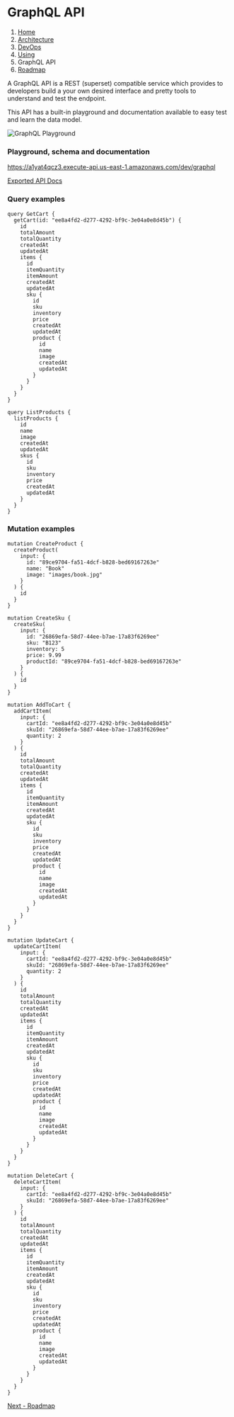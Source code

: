 # GraphQL API

1. [Home](../README.md)
2. [Architecture](architecture.md)
3. [DevOps](devops.md)
4. [Using](using.md)
6. GraphQL API
7. [Roadmap](roadmap.md)

A GraphQL API is a REST (superset) compatible service which provides to developers build a your own desired interface and pretty tools to understand and test the endpoint.

This API has a built-in playground and documentation available to easy test and learn the data model.

![GraphQL Playground](./images/playground.png)

### Playground, schema and documentation

https://a1yat4qcz3.execute-api.us-east-1.amazonaws.com/dev/graphql

[Exported API Docs](schema)

### Query examples

```
query GetCart {
  getCart(id: "ee8a4fd2-d277-4292-bf9c-3e04a0e8d45b") {
    id
    totalAmount
    totalQuantity
    createdAt
    updatedAt
    items {
      id
      itemQuantity
      itemAmount
      createdAt
      updatedAt
      sku {
        id
        sku
        inventory
        price
        createdAt
        updatedAt
        product {
          id
          name
          image
          createdAt
          updatedAt
        }
      }
    }
  }
}

query ListProducts {
  listProducts {
    id
    name
    image
    createdAt
    updatedAt
    skus {
      id
      sku
      inventory
      price
      createdAt
      updatedAt
    }
  }
}
```

### Mutation examples

```
mutation CreateProduct {
  createProduct(
    input: {
      id: "89ce9704-fa51-4dcf-b828-bed69167263e"
      name: "Book"
      image: "images/book.jpg"
    }
  ) {
    id
  }
}

mutation CreateSku {
  createSku(
    input: {
      id: "26869efa-58d7-44ee-b7ae-17a83f6269ee"
      sku: "B123"
      inventory: 5
      price: 9.99
      productId: "89ce9704-fa51-4dcf-b828-bed69167263e"
    }
  ) {
    id
  }
}

mutation AddToCart {
  addCartItem(
    input: {
      cartId: "ee8a4fd2-d277-4292-bf9c-3e04a0e8d45b"
      skuId: "26869efa-58d7-44ee-b7ae-17a83f6269ee"
      quantity: 2
    }
  ) {
    id
    totalAmount
    totalQuantity
    createdAt
    updatedAt
    items {
      id
      itemQuantity
      itemAmount
      createdAt
      updatedAt
      sku {
        id
        sku
        inventory
        price
        createdAt
        updatedAt
        product {
          id
          name
          image
          createdAt
          updatedAt
        }
      }
    }
  }
}

mutation UpdateCart {
  updateCartItem(
    input: {
      cartId: "ee8a4fd2-d277-4292-bf9c-3e04a0e8d45b"
      skuId: "26869efa-58d7-44ee-b7ae-17a83f6269ee"
      quantity: 2
    }
  ) {
    id
    totalAmount
    totalQuantity
    createdAt
    updatedAt
    items {
      id
      itemQuantity
      itemAmount
      createdAt
      updatedAt
      sku {
        id
        sku
        inventory
        price
        createdAt
        updatedAt
        product {
          id
          name
          image
          createdAt
          updatedAt
        }
      }
    }
  }
}

mutation DeleteCart {
  deleteCartItem(
    input: {
      cartId: "ee8a4fd2-d277-4292-bf9c-3e04a0e8d45b"
      skuId: "26869efa-58d7-44ee-b7ae-17a83f6269ee"
    }
  ) {
    id
    totalAmount
    totalQuantity
    createdAt
    updatedAt
    items {
      id
      itemQuantity
      itemAmount
      createdAt
      updatedAt
      sku {
        id
        sku
        inventory
        price
        createdAt
        updatedAt
        product {
          id
          name
          image
          createdAt
          updatedAt
        }
      }
    }
  }
}
```

[Next - Roadmap](roadmap.md)
